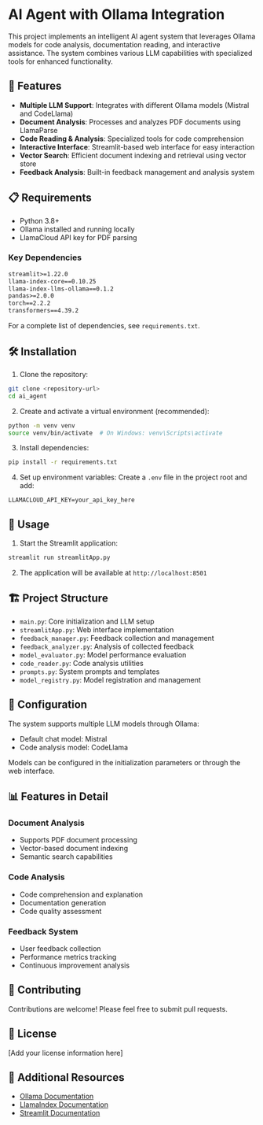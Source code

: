 # AI Agent with Ollama Integration

This project implements an intelligent AI agent system that leverages Ollama models for code analysis, documentation reading, and interactive assistance. The system combines various LLM capabilities with specialized tools for enhanced functionality.

## 🚀 Features

- **Multiple LLM Support**: Integrates with different Ollama models (Mistral and CodeLlama)
- **Document Analysis**: Processes and analyzes PDF documents using LlamaParse
- **Code Reading & Analysis**: Specialized tools for code comprehension
- **Interactive Interface**: Streamlit-based web interface for easy interaction
- **Vector Search**: Efficient document indexing and retrieval using vector store
- **Feedback Analysis**: Built-in feedback management and analysis system

## 📋 Requirements

- Python 3.8+
- Ollama installed and running locally
- LlamaCloud API key for PDF parsing

### Key Dependencies

```txt
streamlit>=1.22.0
llama-index-core==0.10.25
llama-index-llms-ollama==0.1.2
pandas>=2.0.0
torch==2.2.2
transformers==4.39.2
```

For a complete list of dependencies, see `requirements.txt`.

## 🛠️ Installation

1. Clone the repository:
```bash
git clone <repository-url>
cd ai_agent
```

2. Create and activate a virtual environment (recommended):
```bash
python -m venv venv
source venv/bin/activate  # On Windows: venv\Scripts\activate
```

3. Install dependencies:
```bash
pip install -r requirements.txt
```

4. Set up environment variables:
Create a `.env` file in the project root and add:
```
LLAMACLOUD_API_KEY=your_api_key_here
```

## 🚦 Usage

1. Start the Streamlit application:
```bash
streamlit run streamlitApp.py
```

2. The application will be available at `http://localhost:8501`

## 🏗️ Project Structure

- `main.py`: Core initialization and LLM setup
- `streamlitApp.py`: Web interface implementation
- `feedback_manager.py`: Feedback collection and management
- `feedback_analyzer.py`: Analysis of collected feedback
- `model_evaluator.py`: Model performance evaluation
- `code_reader.py`: Code analysis utilities
- `prompts.py`: System prompts and templates
- `model_registry.py`: Model registration and management

## 🔧 Configuration

The system supports multiple LLM models through Ollama:
- Default chat model: Mistral
- Code analysis model: CodeLlama

Models can be configured in the initialization parameters or through the web interface.

## 📊 Features in Detail

### Document Analysis
- Supports PDF document processing
- Vector-based document indexing
- Semantic search capabilities

### Code Analysis
- Code comprehension and explanation
- Documentation generation
- Code quality assessment

### Feedback System
- User feedback collection
- Performance metrics tracking
- Continuous improvement analysis

## 🤝 Contributing

Contributions are welcome! Please feel free to submit pull requests.

## 📝 License

[Add your license information here]

## 🔗 Additional Resources

- [Ollama Documentation](https://ollama.ai/docs)
- [LlamaIndex Documentation](https://docs.llamaindex.ai/)
- [Streamlit Documentation](https://docs.streamlit.io/) 